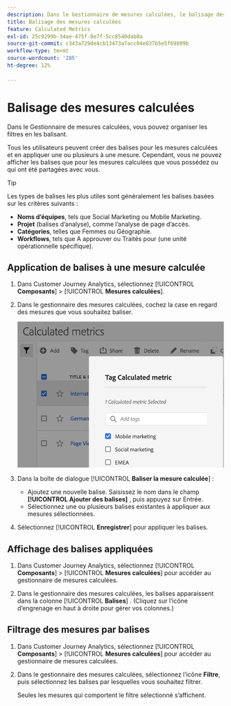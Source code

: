 ```yaml
---
description: Dans le Gestionnaire de mesures calculées, le balisage des segments permet de les organiser.
title: Balisage des mesures calculées
feature: Calculated Metrics
exl-id: 25c9299b-34ae-475f-8e7f-5cc8540dab8a
source-git-commit: c343a729de4cb13473a7acc04e837b5e5f69809b
workflow-type: tm+mt
source-wordcount: '285'
ht-degree: 12%

---
```


# Balisage des mesures calculées

Dans le Gestionnaire de mesures calculées, vous pouvez organiser les filtres en les balisant.

Tous les utilisateurs peuvent créer des balises pour les mesures calculées et en appliquer une ou plusieurs à une mesure. Cependant, vous ne pouvez afficher les balises que pour les mesures calculées que vous possédez ou qui ont été partagées avec vous.

>[!TIP]
>
>Les types de balises les plus utiles sont généralement les balises basées sur les critères suivants :
>
>* **Noms d’équipes**, tels que Social Marketing ou Mobile Marketing.
>* **Projet** (balises d’analyse), comme l’analyse de page d’accès.
>* **Catégories**, telles que Femmes ou Géographie.
>* **Workflows**, tels que A approuver ou Traités pour (une unité opérationnelle spécifique).

## Application de balises à une mesure calculée

1. Dans Customer Journey Analytics, sélectionnez [!UICONTROL **Composants**] > [!UICONTROL **Mesures calculées**].

1. Dans le gestionnaire des mesures calculées, cochez la case en regard des mesures que vous souhaitez baliser.

   ![Baliser la liste des mesures calculées avec le marketing mobile sélectionné.](assets/cm_add_tags.png)

1. Dans la boîte de dialogue [!UICONTROL **Baliser la mesure calculée**] :

   * Ajoutez une nouvelle balise. Saisissez le nom dans le champ **[!UICONTROL Ajouter des balises]** , puis appuyez sur Entrée.
   * Sélectionnez une ou plusieurs balises existantes à appliquer aux mesures sélectionnées.

1. Sélectionnez [!UICONTROL **Enregistrer**] pour appliquer les balises.

## Affichage des balises appliquées

1. Dans Customer Journey Analytics, sélectionnez [!UICONTROL **Composants**] > [!UICONTROL **Mesures calculées**] pour accéder au gestionnaire de mesures calculées.

1. Dans le gestionnaire des mesures calculées, les balises apparaissent dans la colonne [!UICONTROL **Balises**] . (Cliquez sur l’icône d’engrenage en haut à droite pour gérer vos colonnes.)

## Filtrage des mesures par balises

1. Dans Customer Journey Analytics, sélectionnez [!UICONTROL **Composants**] > [!UICONTROL **Mesures calculées**] pour accéder au gestionnaire de mesures calculées.

1. Dans le gestionnaire des mesures calculées, sélectionnez l’icône **Filtre**, puis sélectionnez les balises par lesquelles vous souhaitez filtrer.

   Seules les mesures qui comportent le filtre sélectionné s’affichent.

